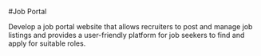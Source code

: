 #Job Portal

Develop a job portal website that allows recruiters to post and manage job listings and provides a user-friendly platform for job seekers to find and apply for suitable roles.
